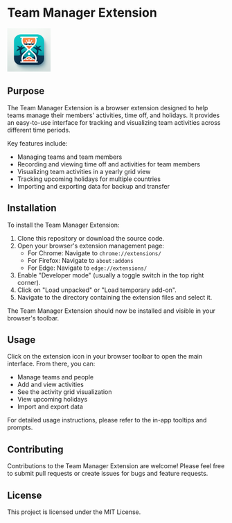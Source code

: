 # Team Manager Extension

<img src="hourglass.jpeg" alt="Hourglass" width="100" height="100">

## Purpose

The Team Manager Extension is a browser extension designed to help teams manage their members' activities, time off, and holidays. It provides an easy-to-use interface for tracking and visualizing team activities across different time periods.

Key features include:
- Managing teams and team members
- Recording and viewing time off and activities for team members
- Visualizing team activities in a yearly grid view
- Tracking upcoming holidays for multiple countries
- Importing and exporting data for backup and transfer

## Installation

To install the Team Manager Extension:

1. Clone this repository or download the source code.
2. Open your browser's extension management page:
   - For Chrome: Navigate to `chrome://extensions/`
   - For Firefox: Navigate to `about:addons`
   - For Edge: Navigate to `edge://extensions/`
3. Enable "Developer mode" (usually a toggle switch in the top right corner).
4. Click on "Load unpacked" or "Load temporary add-on".
5. Navigate to the directory containing the extension files and select it.

The Team Manager Extension should now be installed and visible in your browser's toolbar.

## Usage

Click on the extension icon in your browser toolbar to open the main interface. From there, you can:
- Manage teams and people
- Add and view activities
- See the activity grid visualization
- View upcoming holidays
- Import and export data

For detailed usage instructions, please refer to the in-app tooltips and prompts.

## Contributing

Contributions to the Team Manager Extension are welcome! Please feel free to submit pull requests or create issues for bugs and feature requests.

## License

This project is licensed under the MIT License.
